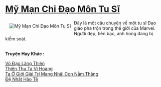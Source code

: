 <a href="https://truyentiki.com/my-man-chi-dao-mon-tu-si.33648/" title="Mỹ Mạn Chi Đạo Môn Tu Sĩ"><h1>Mỹ Mạn Chi Đạo Môn Tu Sĩ</h1></a><div style="display:table"><img align="right" style="float: left; padding: 10px;" src="https://truyentiki.com/a/img/str/src/33648.jpg" alt="Mỹ Mạn Chi Đạo Môn Tu Sĩ">Đây là một câu chuyện về một tu sĩ Đạo giáo pha trộn trong thế giới của Marvel. Người đẹp, tiền bạc, anh hùng đang bị kiểm soát.</div><p><br><b>Truyện Hay Khác :</b></p><a href="https://truyentiki.com/vo-dao-lang-thien.33647/" alt="Võ Đạo Lăng Thiên">Võ Đạo Lăng Thiên</a><br/><a href="https://github.com/nownovels/top500/tree/master/truyenhay/33827/" alt="Thiên Thu Ta Vì Hoàng">Thiên Thu Ta Vì Hoàng</a><br/><a href="https://truyentiki.wordpress.com/2020/06/08/ta-o-gioi-giai-tri-mang-nhai-con-nam-thang/" alt="Ta Ở Giới Giải Trí Mang Nhãi Con Nằm Thắng">Ta Ở Giới Giải Trí Mang Nhãi Con Nằm Thắng</a><br/><a href="https://github.com/nownovels/top500/tree/master/truyenhay/33939/" alt="Đệ Nhất Hào Tế">Đệ Nhất Hào Tế</a><br/>